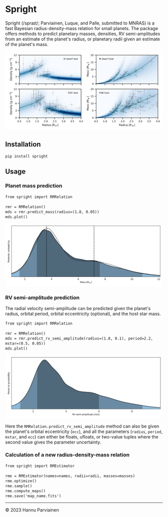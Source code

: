 # Spright

Spright (/spraɪt/; Parviainen, Luque, and Palle, submitted to MNRAS) is a fast Bayesian radius-density-mass relation for 
small planets. The package offers methods to predict planetary masses, densities, RV semi-amplitudes from an estimate of
the planet's radius, or planetary radii given an estimate of the planet's mass.

![relation_maps](notebooks/f00_relation_maps.svg)

## Installation

    pip install spright

## Usage

### Planet mass prediction

    from spright import RMRelation 

    rmr = RMRelation()
    mds = rmr.predict_mass(radius=(1.8, 0.05))
    mds.plot()

![Predicted mass](notebooks/f01_mass.svg)


### RV semi-amplitude prediction

The radial velocity semi-amplitude can be predicted given the planet's radius, orbital period, orbital eccentricity (optional),
and the host star mass.

    from spright import RMRelation 

    rmr = RMRelation()
    mds = rmr.predict_rv_semi_amplitude(radius=(1.8, 0.1), period=2.2, mstar=(0.5, 0.05))
    mds.plot()

![Predicted RV semi-amplitude](notebooks/f02_rv_semi_amplitude.svg)

Here the `RMRelation.predict_rv_semi_amplitude` method can also be given the planet's orbital eccentricity (`ecc`), 
and all the parameters (`radius`, `period`, `mstar`, and `ecc`) can either be floats, ufloats, or two-value tuples where the second value gives
the parameter uncertainty.

### Calculation of a new radius-density-mass relation

    from spright import RMEstimator
    
    rme = RMEstimator(names=names, radii=radii, masses=masses)
    rme.optimize()
    rme.sample()
    rme.compute_maps()
    rme.save('map_name.fits')

---
&copy; 2023 Hannu Parviainen